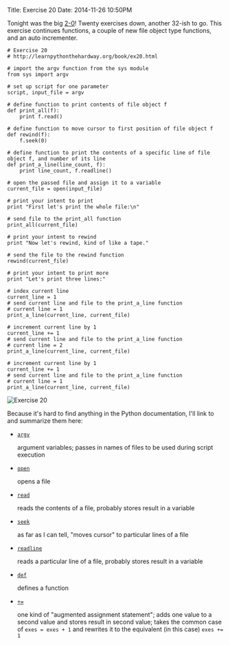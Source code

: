 Title: Exercise 20
Date: 2014-11-26 10:50PM

Tonight was the big [2-0](http://learnpythonthehardway.org/book/ex20.html)! Twenty exercises down, another 32-ish to go. This exercise continues functions, a couple of new file object type functions, and an auto incrementer.

```
# Exercise 20
# http://learnpythonthehardway.org/book/ex20.html

# import the argv function from the sys module
from sys import argv

# set up script for one parameter
script, input_file = argv

# define function to print contents of file object f
def print_all(f):
    print f.read()

# define function to move cursor to first position of file object f
def rewind(f):
    f.seek(0)

# define function to print the contents of a specific line of file object f, and number of its line
def print_a_line(line_count, f):
    print line_count, f.readline()

# open the passed file and assign it to a variable
current_file = open(input_file)

# print your intent to print
print "First let's print the whole file:\n"

# send file to the print_all function
print_all(current_file)

# print your intent to rewind
print "Now let's rewind, kind of like a tape."

# send the file to the rewind function
rewind(current_file)

# print your intent to print more
print "Let's print three lines:"

# index current line
current_line = 1
# send current line and file to the print_a_line function
# current line = 1
print_a_line(current_line, current_file)

# increment current line by 1
current_line += 1
# send current line and file to the print_a_line function
# current line = 2
print_a_line(current_line, current_file)

# increment current line by 1
current_line += 1
# send current line and file to the print_a_line function
# current line = 1
print_a_line(current_line, current_file)
```

![Exercise 20]({filename}/images/ex20.png "Exercise 20")

Because it's hard to find anything in the Python documentation, I'll link to and summarize them here:

- [`argv`](https://docs.python.org/2/library/sys.html#sys.argv)

    argument variables; passes in names of files to be used during script execution

- [`open`](https://docs.python.org/2/library/functions.html#open)

    opens a file

- [`read`](https://docs.python.org/2/library/stdtypes.html#file.read)

    reads the contents of a file, probably stores result in a variable

- [`seek`](https://docs.python.org/2/library/stdtypes.html#file.seek)

    as far as I can tell, "moves cursor" to particular lines of a file

- [`readline`](https://docs.python.org/2/library/stdtypes.html#file.readline)

    reads a particular line of a file, probably stores result in a variable

- [`def`](https://docs.python.org/2/reference/compound_stmts.html#function-definitions)

    defines a function

- [`+=`](https://docs.python.org/2/reference/simple_stmts.html#augmented-assignment-statements)

    one kind of "augmented assignment statement"; adds one value to a second value and stores result in second value; takes the common case of `exes = exes + 1` and rewrites it to the equivalent (in this case) `exes += 1`
